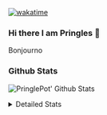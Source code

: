 [![wakatime](https://wakatime.com/badge/user/abd317df-612e-44b4-8787-15db7b574b2f.svg)](https://wakatime.com/@abd317df-612e-44b4-8787-15db7b574b2f)
### Hi there I am Pringles 👋

Bonjourno

### Github Stats
![PringlePot' Github Stats](https://github-readme-stats.vercel.app/api?username=PringlePot&show_icons=true&theme=dark&count_private=true)

<details>
  <summary>Detailed Stats</summary>
    
<!--START_SECTION:waka-->
![Profile Views](http://img.shields.io/badge/Profile%20Views-2-blue)

![Lines of code](https://img.shields.io/badge/From%20Hello%20World%20I%27ve%20Written-110%20Thousand%20lines%20of%20code-blue)

**🐱 My GitHub Data** 

> 🏆 312 Contributions in the Year 2022
 > 
> 📦 91.0 kB Used in GitHub's Storage 
 > 
> 🚫 Not Opted to Hire
 > 
> 📜 10 Public Repositories 
 > 
> 🔑 12 Private Repositories  
 > 
**I'm an Early 🐤** 

```text
🌞 Morning    148 commits    ████░░░░░░░░░░░░░░░░░░░░░   16.72% 
🌆 Daytime    356 commits    ██████████░░░░░░░░░░░░░░░   40.23% 
🌃 Evening    381 commits    ██████████░░░░░░░░░░░░░░░   43.05% 
🌙 Night      0 commits      ░░░░░░░░░░░░░░░░░░░░░░░░░   0.0%

```
📅 **I'm Most Productive on Sunday** 

```text
Monday       177 commits    █████░░░░░░░░░░░░░░░░░░░░   20.0% 
Tuesday      74 commits     ██░░░░░░░░░░░░░░░░░░░░░░░   8.36% 
Wednesday    91 commits     ██░░░░░░░░░░░░░░░░░░░░░░░   10.28% 
Thursday     129 commits    ███░░░░░░░░░░░░░░░░░░░░░░   14.58% 
Friday       76 commits     ██░░░░░░░░░░░░░░░░░░░░░░░   8.59% 
Saturday     150 commits    ████░░░░░░░░░░░░░░░░░░░░░   16.95% 
Sunday       188 commits    █████░░░░░░░░░░░░░░░░░░░░   21.24%

```


📊 **This Week I Spent My Time On** 

```text
⌚︎ Time Zone: Europe/Amsterdam

💬 Programming Languages: 
TypeScript               4 hrs 36 mins       ███████████░░░░░░░░░░░░░░   44.03% 
Go                       2 hrs 17 mins       █████░░░░░░░░░░░░░░░░░░░░   21.84% 
JavaScript               1 hr 45 mins        ████░░░░░░░░░░░░░░░░░░░░░   16.77% 
Other                    57 mins             ██░░░░░░░░░░░░░░░░░░░░░░░   9.2% 
JSON                     18 mins             ░░░░░░░░░░░░░░░░░░░░░░░░░   2.96%

🔥 Editors: 
WebStorm                 5 hrs 21 mins       ████████████░░░░░░░░░░░░░   51.13% 
VS Code                  2 hrs 49 mins       ██████░░░░░░░░░░░░░░░░░░░   27.01% 
GoLand                   2 hrs 17 mins       █████░░░░░░░░░░░░░░░░░░░░   21.87%

🐱‍💻 Projects: 
lunar-lib                5 hrs 2 mins        ████████████░░░░░░░░░░░░░   48.19% 
Backend                  2 hrs 17 mins       █████░░░░░░░░░░░░░░░░░░░░   21.93% 
out                      1 hr 51 mins        ████░░░░░░░░░░░░░░░░░░░░░   17.73% 
prisma-test              1 hr 11 mins        ██░░░░░░░░░░░░░░░░░░░░░░░   11.38% 
Unknown Project          4 mins              ░░░░░░░░░░░░░░░░░░░░░░░░░   0.7%

💻 Operating System: 
Windows                  10 hrs 27 mins      █████████████████████████   100.0%

```

**I Mostly Code in Java** 

```text
Java                     8 repos             ███████████░░░░░░░░░░░░░░   44.44% 
JavaScript               2 repos             ██░░░░░░░░░░░░░░░░░░░░░░░   11.11% 
TypeScript               2 repos             ██░░░░░░░░░░░░░░░░░░░░░░░   11.11% 
HTML                     2 repos             ██░░░░░░░░░░░░░░░░░░░░░░░   11.11% 
Python                   1 repo              █░░░░░░░░░░░░░░░░░░░░░░░░   5.56%

```


**Timeline**

![Chart not found](https://raw.githubusercontent.com/PringlePot/PringlePot/main/charts/bar_graph.png) 


 Last Updated on 06/05/2022 00:46:54 UTC
<!--END_SECTION:waka-->

</details>
